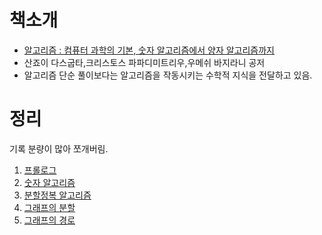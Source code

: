 

# 책소개

- [알고리즘 : 컴퓨터 과학의 기본, 숫자 알고리즘에서 양자 알고리즘까지](http://www.yes24.com/24/goods/24937708?scode=032&OzSrank=8)
- 산죠이 다스굽타,크리스토스 파파디미트리우,우메쉬 바지라니 공저
- 알고리즘 단순 풀이보다는 알고리즘을 작동시키는 수학적 지식을 전달하고 있음.

# 정리

기록 분량이 많아 쪼개버림.

1. [프롤로그](prologue.md)
2. [숫자 알고리즘](number-algorithm.md)
3. [분할정복 알고리즘](divide-and-conquer-algorithm.md)
4. [그래프의 분할](decompositions-of-graph.md)
5. [그래프의 경로](paths-in-graph.md)


